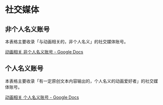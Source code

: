 # 社交媒体

## 非个人名义账号

本表格主要收录「与动画相关的，非个人名义」的社交媒体账号。

[动画相关 非个人名义账号 - Google Docs](https://docs.google.com/spreadsheets/d/1je0IABXkWa61r2HSWuU0sYkLQP8Y8XkGif5jIpbEhx4/edit?usp=sharing)

## 个人名义账号

本表格主要收录「有一定原创文本内容输出的，个人名义的动画爱好者」的社交媒体账号。

[动画相关 个人名义账号 - Google Docs](https://docs.google.com/spreadsheets/d/1mF_fTHge-zVFNL36lFtWO2Ou2lHvjahMwk4NS2Shkr0/edit?usp=sharing)